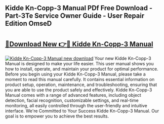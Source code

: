 ## Kidde Kn-Copp-3 Manual PDf Free Download - Part-3Te Service Owner Guide - User Repair Edition OmseD

# <h2><a href="http://bc12806.oget.top/?id=Kidde+Kn-Copp-3+Manual">🔗Download New 👉🔴 Kidde Kn-Copp-3 Manual</a></h2>

[![Kidde Kn-Copp-3 Manual new download](https://i.imgur.com/5g1atiW.png)](http://bc12806.oget.top/?id=Kidde+Kn-Copp-3+Manual)
Your new Kidde Kn-Copp-3 Manual is designed to make your life easier. This user manual shows you how to install, operate, and maintain your product for optimal performance. Before you begin using your Kidde Kn-Copp-3 Manual, please take a moment to read this manual carefully. It contains essential information on product setup, operation, maintenance, and troubleshooting, ensuring that you are able to use the product safely and effectively. Kidde Kn-Copp-3 Manual comes with a range of advanced features, including object detection, facial recognition, customizable settings, and real-time monitoring, all easily controlled through the user-friendly and intuitive interface. We're Committed to Your Success Kidde Kn-Copp-3 Manual. Our goal is to empower you to achieve the best results.
